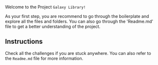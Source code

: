 Welcome to the Project `Galaxy Library!`

As your first step, you are recommend to go through the boilerplate and explore all the files and folders. You can also go through the 'Readme.md' file to get a better understanding of the project.

## Instructions
Check all the challenges if you are stuck anywhere. You can also refer to the `Readme.md` file for more information.

